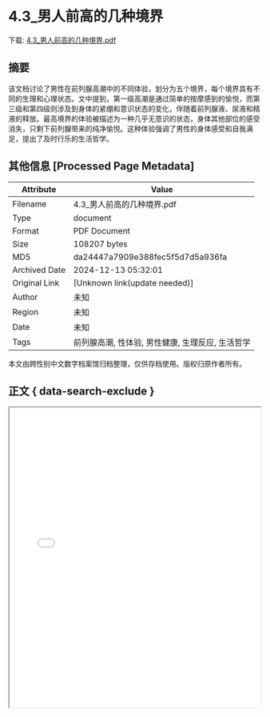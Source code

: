 # 4.3_男人前高的几种境界

<!-- tcd_download_link -->
下载: <a href="4.3_男人前高的几种境界.pdf" download>4.3_男人前高的几种境界.pdf</a>
<!-- tcd_download_link_end -->

## 摘要

<!-- tcd_abstract -->
该文档讨论了男性在前列腺高潮中的不同体验，划分为五个境界，每个境界具有不同的生理和心理状态。文中提到，第一级高潮是通过简单的按摩感到的愉悦，而第三级和第四级则涉及到身体的紧绷和意识状态的变化，伴随着前列腺液、尿液和精液的释放。最高境界的体验被描述为一种几乎无意识的状态，身体其他部位的感受消失，只剩下前列腺带来的纯净愉悦。这种体验强调了男性的身体感受和自我满足，提出了及时行乐的生活哲学。

<!-- tcd_abstract_end -->

## 其他信息 [Processed Page Metadata]

| Attribute       | Value                                  |
|-----------------|----------------------------------------|
| Filename        | 4.3_男人前高的几种境界.pdf                             |
| Type            | document                                 |
| Format          | PDF Document                               |
| Size            | 108207 bytes                           |
| MD5             | da24447a7909e388fec5f5d7d5a936fa                                  |
| Archived Date   | 2024-12-13 05:32:01                             |
| Original Link   | [Unknown link(update needed)]                         |
| Author          | 未知                               |
| Region          | 未知                               |
| Date            | 未知                                 |
| Tags            | 前列腺高潮, 性体验, 男性健康, 生理反应, 生活哲学                                 |

本文由跨性别中文数字档案馆归档整理，仅供存档使用。版权归原作者所有。


## 正文 { data-search-exclude }

<!-- tcd_main_text -->
<iframe src="../4.3_男人前高的几种境界.pdf" width="100%" height="600px">
    <p>无法显示PDF，请下载查看。</p>
</iframe>
<!-- tcd_main_text_end -->

